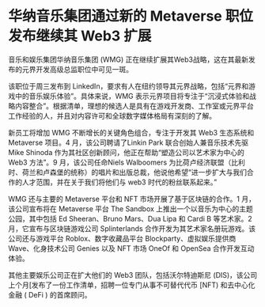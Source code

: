 # 华纳音乐集团通过新的 Metaverse 职位发布继续其 Web3 扩展


音乐和娱乐集团华纳音乐集团 (WMG) 正在继续扩展其Web3战略，这在其最新发布的元界开发高级总监职位中可见一斑。

该职位于周三发布到 LinkedIn，要求有人在纽约领导其元界战略，包括“元界和游戏中的音乐娱乐体验”。具体来说，WMG 表示元界项目将专注于“沉浸式体验和战略内容整合”。根据清单，理想的候选人是具有在游戏开发商、工作室或元界平台工作经验的人，并且对内容许可和全球数字媒体格局有深刻的了解。

新员工将增加 WMG 不断增长的关键角色组合，专注于开发其 Web3 生态系统和 Metaverse 项目。4 月，该公司聘请了Linkin Park 联合创始人兼音乐技术先驱 Mike Shinoda 作为其社区创新顾问，他正在帮助“塑造公司以艺术家为中心的 Web3 方法”。9 月，该公司任命Niels Walboomers 为比荷卢经济联盟（比利时、荷兰和卢森堡的统称）的唱片和出版总裁，他说他希望“进一步扩大与我们合作的人才范围，并在关于我们将他们与 web3 时代的粉丝联系起来。”

WMG 还与主要的 Metaverse 平台和 NFT 市场开展了基于区块链的合作。1 月，该公司宣布将在 Metaverse 平台 The Sandbox 上推出一个以音乐为中心的主题公园，其中包括 Ed Sheeran、Bruno Mars、Dua Lipa 和 Cardi B 等艺术家。2 月，它宣布与区块链游戏公司 Splinterlands 合作开发为其艺术家名册玩游戏。该公司还与游戏平台 Roblox、数字收藏品平台 Blockparty、虚拟娱乐提供商 Wave、化身技术公司 Genies 以及 NFT 市场 OneOf 和 OpenSea 合作开发互动体验。

其他主要娱乐公司正在扩大他们的 Web3 团队，包括沃尔特迪斯尼 (DIS)，该公司上个月[发布了一份工作清单，招聘一位专门从事不可替代代币 [NFT) 和去中心化金融 ( DeFi ) 的首席顾问。
